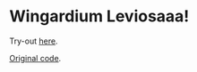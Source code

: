 # Wingardium Leviosaaa!

Try-out [here](https://greffindor-game.vercel.app/).

[Original code](https://youtu.be/eue3UdFvwPo).
